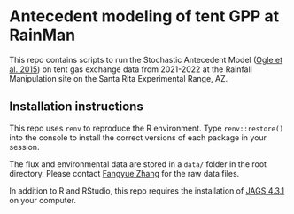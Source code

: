 # Antecedent modeling of tent GPP at RainMan

This repo contains scripts to run the Stochastic Antecedent Model ([Ogle et al. 2015](https://onlinelibrary.wiley.com/doi/full/10.1111/ele.12399)) on tent gas exchange data from 2021-2022 at the Rainfall Manipulation site on the Santa Rita Experimental Range, AZ. 

## Installation instructions
This repo uses `renv` to reproduce the R environment. Type `renv::restore()` into the console to install the correct versions of each package in your session. 

The flux and environmental data are stored in a `data/` folder in the root directory. Please contact [Fangyue Zhang](mailto:fangyuezhang@arizona.edu) for the raw data files. 

In addition to R and RStudio, this repo requires the installation of [JAGS 4.3.1](https://sourceforge.net/projects/mcmc-jags/files/) on your computer. 